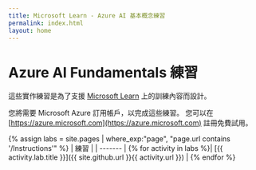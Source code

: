 ```yaml
---
title: Microsoft Learn - Azure AI 基本概念練習
permalink: index.html
layout: home
---
```


# Azure AI Fundamentals 練習

這些實作練習是為了支援 [Microsoft Learn](https://docs.microsoft.com/training/) 上的訓練內容而設計。

您將需要 Microsoft Azure 訂用帳戶，以完成這些練習。 您可以在 [https://azure.microsoft.com](https://azure.microsoft.com) 註冊免費試用。

{% assign labs = site.pages | where_exp:"page", "page.url contains '/Instructions'" %}
| 練習 |
| ------- | 
{% for activity in labs  %}| [{{ activity.lab.title }}]({{ site.github.url }}{{ activity.url }}) |
{% endfor %}